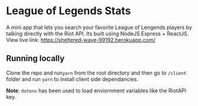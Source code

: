 # League of Legends Stats
A mini app that lets you search your favorite League of Lengends players by talking directly with the Riot API. Its built using NodeJS Express + ReactJS.
 View live link: https://sheltered-wave-99192.herokuapp.com/

## Running locally
Clone the repo and run`yarn` from the root directory and then go to `/client` folder and run `yarn` to install client side dependancies.

**Note**: `dotenv` has been used to load enviornment variables like the RiotAPI key.
